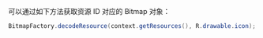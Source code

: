 可以通过如下方法获取资源 ID 对应的 Bitmap 对象：

```java
BitmapFactory.decodeResource(context.getResources(), R.drawable.icon);
```


